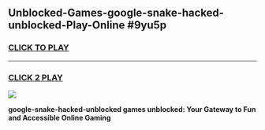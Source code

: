 
## Unblocked-Games-google-snake-hacked-unblocked-Play-Online #9yu5p
<h3>
<a href="https://news.freeplayer.one?title=google-snake-hacked-unblocked&ref=3">CLICK TO PLAY</a></h3>
<hr>

<h3>
<a href="https://news.freeplayer.one?title=google-snake-hacked-unblocked&ref=3">CLICK 2 PLAY</a>
  
</h3>

<a href="https://news.freeplayer.one?title=google-snake-hacked-unblocked&ref=3"><img src="https://clearcache.store/games.png"></a>


**google-snake-hacked-unblocked games unblocked: Your Gateway to Fun and Accessible Online Gaming**
